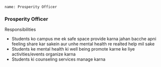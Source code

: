 ```ngMeta
name: Prosperity Officer
```

### Prosperity Officer

Responsibilities
- Students ko campus me ek safe space provide karna jahan bacche apni feeling share kar sakein aur unhe mental health re realted help mil sake
- Students ke mental health ki well being promote karne ke liye activities/events organize karna
- Students ki counseling services manage karna
